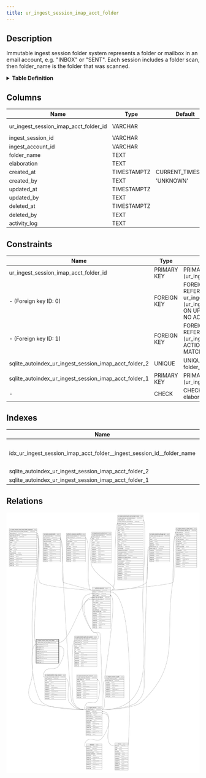 ```yaml
---
title: ur_ingest_session_imap_acct_folder
---
```


## Description

Immutable ingest session folder system represents a folder or mailbox in an
email account, e.g. "INBOX" or "SENT". Each session includes a folder scan, then
folder_name is the folder that was scanned.

<details>
<summary><strong>Table Definition</strong></summary>

```sql
CREATE TABLE "ur_ingest_session_imap_acct_folder" (
    "ur_ingest_session_imap_acct_folder_id" VARCHAR PRIMARY KEY NOT NULL,
    "ingest_session_id" VARCHAR NOT NULL,
    "ingest_account_id" VARCHAR NOT NULL,
    "folder_name" TEXT NOT NULL,
    "elaboration" TEXT CHECK(json_valid(elaboration) OR elaboration IS NULL),
    "created_at" TIMESTAMPTZ DEFAULT CURRENT_TIMESTAMP,
    "created_by" TEXT DEFAULT 'UNKNOWN',
    "updated_at" TIMESTAMPTZ,
    "updated_by" TEXT,
    "deleted_at" TIMESTAMPTZ,
    "deleted_by" TEXT,
    "activity_log" TEXT,
    FOREIGN KEY("ingest_session_id") REFERENCES "ur_ingest_session"("ur_ingest_session_id"),
    FOREIGN KEY("ingest_account_id") REFERENCES "ur_ingest_session_imap_account"("ur_ingest_session_imap_account_id"),
    UNIQUE("ingest_account_id", "folder_name")
)
```

</details>

## Columns

| Name                                  | Type        | Default           | Nullable | Children                                                                                                                                                                                                                | Parents                                                                                                       | Comment                                                 |
| ------------------------------------- | ----------- | ----------------- | -------- | ----------------------------------------------------------------------------------------------------------------------------------------------------------------------------------------------------------------------- | ------------------------------------------------------------------------------------------------------------- | ------------------------------------------------------- |
| ur_ingest_session_imap_acct_folder_id | VARCHAR     |                   | false    | [uniform_resource](/docs/standard-library/rssd-schema/uniform_resource) [ur_ingest_session_imap_acct_folder_message](/docs/standard-library/rssd-schema/ur_ingest_session_imap_acct_folder_message) |                                                                                                               | {"isSqlDomainZodDescrMeta":true,"isVarChar":true}       |
| ingest_session_id                     | VARCHAR     |                   | false    |                                                                                                                                                                                                                         | [ur_ingest_session](/docs/standard-library/rssd-schema/ur_ingest_session)                           | {"isSqlDomainZodDescrMeta":true,"isVarChar":true}       |
| ingest_account_id                     | VARCHAR     |                   | false    |                                                                                                                                                                                                                         | [ur_ingest_session_imap_account](/docs/standard-library/rssd-schema/ur_ingest_session_imap_account) | {"isSqlDomainZodDescrMeta":true,"isVarChar":true}       |
| folder_name                           | TEXT        |                   | false    |                                                                                                                                                                                                                         |                                                                                                               |                                                         |
| elaboration                           | TEXT        |                   | true     |                                                                                                                                                                                                                         |                                                                                                               | {"isSqlDomainZodDescrMeta":true,"isJsonText":true}      |
| created_at                            | TIMESTAMPTZ | CURRENT_TIMESTAMP | true     |                                                                                                                                                                                                                         |                                                                                                               |                                                         |
| created_by                            | TEXT        | 'UNKNOWN'         | true     |                                                                                                                                                                                                                         |                                                                                                               |                                                         |
| updated_at                            | TIMESTAMPTZ |                   | true     |                                                                                                                                                                                                                         |                                                                                                               |                                                         |
| updated_by                            | TEXT        |                   | true     |                                                                                                                                                                                                                         |                                                                                                               |                                                         |
| deleted_at                            | TIMESTAMPTZ |                   | true     |                                                                                                                                                                                                                         |                                                                                                               |                                                         |
| deleted_by                            | TEXT        |                   | true     |                                                                                                                                                                                                                         |                                                                                                               |                                                         |
| activity_log                          | TEXT        |                   | true     |                                                                                                                                                                                                                         |                                                                                                               | {"isSqlDomainZodDescrMeta":true,"isJsonSqlDomain":true} |

## Constraints

| Name                                                  | Type        | Definition                                                                                                                                                       |
| ----------------------------------------------------- | ----------- | ---------------------------------------------------------------------------------------------------------------------------------------------------------------- |
| ur_ingest_session_imap_acct_folder_id                 | PRIMARY KEY | PRIMARY KEY (ur_ingest_session_imap_acct_folder_id)                                                                                                              |
| - (Foreign key ID: 0)                                 | FOREIGN KEY | FOREIGN KEY (ingest_account_id) REFERENCES ur_ingest_session_imap_account (ur_ingest_session_imap_account_id) ON UPDATE NO ACTION ON DELETE NO ACTION MATCH NONE |
| - (Foreign key ID: 1)                                 | FOREIGN KEY | FOREIGN KEY (ingest_session_id) REFERENCES ur_ingest_session (ur_ingest_session_id) ON UPDATE NO ACTION ON DELETE NO ACTION MATCH NONE                           |
| sqlite_autoindex_ur_ingest_session_imap_acct_folder_2 | UNIQUE      | UNIQUE (ingest_account_id, folder_name)                                                                                                                          |
| sqlite_autoindex_ur_ingest_session_imap_acct_folder_1 | PRIMARY KEY | PRIMARY KEY (ur_ingest_session_imap_acct_folder_id)                                                                                                              |
| -                                                     | CHECK       | CHECK(json_valid(elaboration) OR elaboration IS NULL)                                                                                                            |

## Indexes

| Name                                                                   | Definition                                                                                                                                                        |
| ---------------------------------------------------------------------- | ----------------------------------------------------------------------------------------------------------------------------------------------------------------- |
| idx_ur_ingest_session_imap_acct_folder__ingest_session_id__folder_name | CREATE INDEX "idx_ur_ingest_session_imap_acct_folder__ingest_session_id__folder_name" ON "ur_ingest_session_imap_acct_folder"("ingest_session_id", "folder_name") |
| sqlite_autoindex_ur_ingest_session_imap_acct_folder_2                  | UNIQUE (ingest_account_id, folder_name)                                                                                                                           |
| sqlite_autoindex_ur_ingest_session_imap_acct_folder_1                  | PRIMARY KEY (ur_ingest_session_imap_acct_folder_id)                                                                                                               |

## Relations

![er](../../../../../../assets/images/content/docs/standard-library/rssd-schema/ur_ingest_session_imap_acct_folder.svg)
